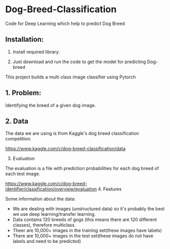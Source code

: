 # Dog-Breed-Classification
Code for Deep Learning which help to predict Dog Breed

## Installation:
1. Install required library.

2. Just download and run the code to get the model for predicting Dog-breed

This project builds a multi class image classifier using Pytorch
## 1. Problem:

Identifying the breed of a given dog image.
## 2. Data

The data we are using is from Kaggle's dog breed classification competition.

https://www.kaggle.com/c/dog-breed-classification/data

3. Evaluation

The evaluation is a file with prediction probabilities for each dog breed of each test image.

https://www.kaggle.com/c/dog-breed-identifier/classification/overview/evaluation
4. Features

Some information about the data:

* We are dealing with images (unstructured data) so it's probably the best we use deep learning/transfer learning.
* Data contains 120 breeds of gogs (this means there are 120 different classes), therefore multiclass.
* Theer are 10,000+ images in the training set(these images have labels)
* There are 10,000+ images in the test set(these images do not have labels and need to be predicted)
